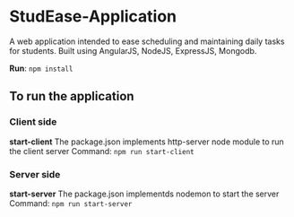 # StudEase-Application

A web application intended to ease scheduling and maintaining daily tasks for students.
Built using AngularJS, NodeJS, ExpressJS, Mongodb.

<strong>Run</strong>: `npm install`

## To run the application
### Client side
<strong>start-client</strong>
The package.json implements http-server node module to run the client server
Command: `npm run start-client`

### Server side
<strong>start-server</strong>
The package.json implementds nodemon to start the server
Command: `npm run start-server`
